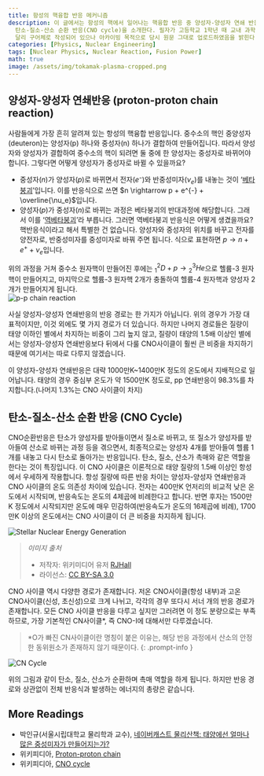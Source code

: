 ```yaml
---
title: 항성의 핵융합 반응 메커니즘
description: 이 글에서는 항성의 핵에서 일어나는 핵융합 반응 중 양성자-양성자 연쇄 반응(proton-proton chain reaction)과
  탄소-질소-산소 순환 반응(CNO cycle)을 소개한다. 필자가 고등학교 1학년 때 교내 과학동아리 활동을 위해 작성했던 에세이로, 다른 포스트들과는
  달리 구어체로 작성되어 있으나 아카이빙 목적으로 당시 원문 그대로 업로드하였음을 밝힌다.
categories: [Physics, Nuclear Engineering]
tags: [Nuclear Physics, Nuclear Reaction, Fusion Power]
math: true
image: /assets/img/tokamak-plasma-cropped.png
---
```

## 양성자-양성자 연쇄반응 (proton-proton chain reaction)
사람들에게 가장 흔히 알려져 있는 항성의 핵융합 반응입니다. 중수소의 핵인 중양성자(deuteron)는 양성자(p) 하나와 중성자(n) 하나가 결합하여 만들어집니다. 따라서 양성자와 양성자가 결합하여 중수소의 핵이 되려면 둘 중에 한 양성자는 중성자로 바뀌어야 합니다. 그렇다면 어떻게 양성자가 중성자로 바뀔 수 있을까요?

- 중성자($n$)가 양성자($p$)로 바뀌면서 전자($e⁻$)와 반중성미자($\nu_e$)를 내놓는 것이 ‘[베타붕괴](/posts/Nuclear-Stability-and-Radioactive-Decay/#음의-베타붕괴beta--decay)’입니다. 이를 반응식으로 쓰면 $n \rightarrow p + e^{-} + \overline{\nu_e}$입니다. 
- 양성자($p$)가 중성자($n$)로 바뀌는 과정은 베타붕괴의 반대과정에 해당합니다. 그래서 이를 ‘[역베타붕괴](/posts/Nuclear-Stability-and-Radioactive-Decay/#양의-베타붕괴beta-decay)’라 부릅니다. 그러면 역베타붕괴 반응식은 어떻게 생겼을까요? 핵반응식이라고 해서 특별한 건 없습니다. 양성자와 중성자의 위치를 바꾸고 전자를 양전자로, 반중성미자를 중성미자로 바꿔 주면 됩니다. 식으로 표현하면 $p \rightarrow n + e^{+} + \nu_e$입니다.

위의 과정을 거쳐 중수소 원자핵이 만들어진 후에는 $^2_1D + p \rightarrow {^3_2He}$으로 헬륨-3 원자핵이 만들어지고, 마지막으로 헬륨-3 원자핵 2개가 충돌하여 헬륨-4 원자핵과 양성자 2개가 만들어지게 됩니다.  
![p-p chain reaction](https://upload.wikimedia.org/wikipedia/commons/8/85/Fusion_in_the_Sun.svg)

사실 양성자-양성자 연쇄반응의 반응 경로는 한 가지가 아닙니다. 위의 경우가 가장 대표적이지만, 이것 외에도 몇 가지 경로가 더 있습니다. 하지만 나머지 경로들은 질량이 태양 이하인 별에서 차지하는 비중이 그리 높지 않고, 질량이 태양의 1.5배 이상인 별에서는 양성자-양성자 연쇄반응보다 뒤에서 다룰 CNO사이클이 훨씬 큰 비중을 차지하기 때문에 여기서는 따로 다루지 않겠습니다.

이 양성자-양성자 연쇄반응은 대략 1000만K~1400만K 정도의 온도에서 지배적으로 일어납니다. 태양의 경우 중심부 온도가 약 1500만K 정도로, pp 연쇄반응이 98.3%를 차지합니다.(나머지 1.3%는 CNO 사이클이 차지)

## 탄소-질소-산소 순환 반응 (CNO Cycle)
CNO순환반응은 탄소가 양성자를 받아들이면서 질소로 바뀌고, 또 질소가 양성자를 받아들여 산소로 바뀌는 과정 등을 겪으면서, 최종적으로는 양성자 4개를 받아들여 헬륨 1개를 내놓고 다시 탄소로 돌아가는 반응입니다. 탄소, 질소, 산소가 촉매와 같은 역할을 한다는 것이 특징입니다. 이 CNO 사이클은 이론적으로 태양 질량의 1.5배 이상인 항성에서 우세하게 작용합니다. 항성 질량에 따른 반응 차이는 양성자-양성자 연쇄반응과 CNO 사이클의 온도 의존성 차이에 있습니다. 전자는 400만K 언저리의 비교적 낮은 온도에서 시작되며, 반응속도는 온도의 4제곱에 비례한다고 합니다. 반면 후자는 1500만K 정도에서 시작되지만 온도에 매우 민감하여(반응속도가 온도의 16제곱에 비례), 1700만K 이상의 온도에서는 CNO 사이클이 더 큰 비중을 차지하게 됩니다.

![Stellar Nuclear Energy Generation](https://upload.wikimedia.org/wikipedia/commons/5/5b/Nuclear_energy_generation.svg)
> *이미지 출처*
> - 저작자: 위키미디어 유저 [RJHall](https://commons.wikimedia.org/wiki/User:RJHall)
> - 라이선스: [CC BY-SA 3.0](https://creativecommons.org/licenses/by-sa/3.0/)

CNO 사이클 역시 다양한 경로가 존재합니다. 저온 CNO사이클(항성 내부)과 고온 CNO사이클(신성, 초신성)으로 크게 나뉘고, 각각의 경우 또다시 서너 개의 반응 경로가 존재합니다. 모든 CNO 사이클 반응을 다루고 싶지만 그러려면 이 정도 분량으로는 부족하므로, 가장 기본적인 CN사이클*, 즉 CNO-I에 대해서만 다루겠습니다.

> *O가 빠진 CN사이클이란 명칭이 붙은 이유는, 해당 반응 과정에서 산소의 안정한 동위원소가 존재하지 않기 때문이다.
{: .prompt-info }

![CN Cycle](https://upload.wikimedia.org/wikipedia/commons/2/21/CNO_Cycle.svg)

위의 그림과 같이 탄소, 질소, 산소가 순환하며 촉매 역할을 하게 됩니다. 하지만 반응 경로와 상관없이 전체 반응식과 발생하는 에너지의 총량은 같습니다.

## More Readings
- 박인규(서울시립대학교 물리학과 교수), [네이버캐스트 물리산책: 태양에선 얼마나 많은 중성미자가 만들어지는가?](https://terms.naver.com/entry.naver?docId=4125519&cid=58941&categoryId=58960)
- 위키피디아, [Proton-proton chain](https://en.wikipedia.org/wiki/Proton%E2%80%93proton_chain)
- 위키피디아, [CNO cycle](https://en.wikipedia.org/wiki/CNO_cycle)
